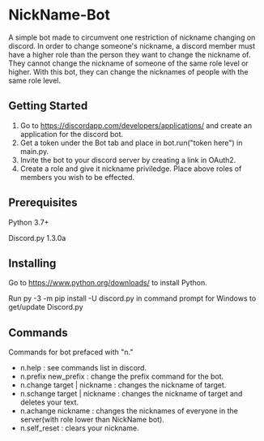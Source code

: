 # NickName-Bot
A simple bot made to circumvent one restriction of nickname changing on discord. In order to change someone's nickname, a discord member must have a higher role than the person they want to change the nickname of. They cannot change the nickname of someone of the same role level or higher. With this bot, they can change the nicknames of people with the same role level.

## Getting Started
1) Go to https://discordapp.com/developers/applications/ and create an application for the discord bot.
2) Get a token under the Bot tab and place in bot.run("token here") in main.py.
3) Invite the bot to your discord server by creating a link in OAuth2.
4) Create a role and give it nickname priviledge. Place above roles of members you wish to be effected.

## Prerequisites
Python 3.7+ 

Discord.py 1.3.0a

## Installing
Go to https://www.python.org/downloads/ to install Python.

Run py -3 -m pip install -U discord.py in command prompt for Windows to get/update Discord.py

## Commands

Commands for bot prefaced with "n."

- n.help : see commands list in discord.
- n.prefix new_prefix : change the prefix command for the bot.
- n.change target | nickname : changes the nickname of target.
- n.schange target | nickname : changes the nickname of target and deletes your text.
- n.achange nickname : changes the nicknames of everyone in the server(with role lower than NickName bot).
- n.self_reset : clears your nickname.
